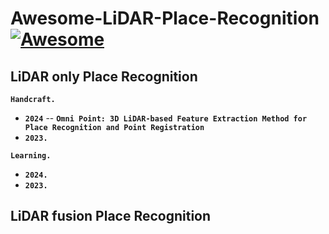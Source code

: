 # Awesome-LiDAR-Place-Recognition [![Awesome](https://awesome.re/badge.svg)](https://awesome.re)

## LiDAR only Place Recognition
__`Handcraft.`__
- __`2024`__
--   __`Omni Point: 3D LiDAR-based Feature Extraction Method for Place Recognition and Point Registration`__
- __`2023.`__

__`Learning.`__
- __`2024.`__
- __`2023.`__
  
## LiDAR fusion Place Recognition
